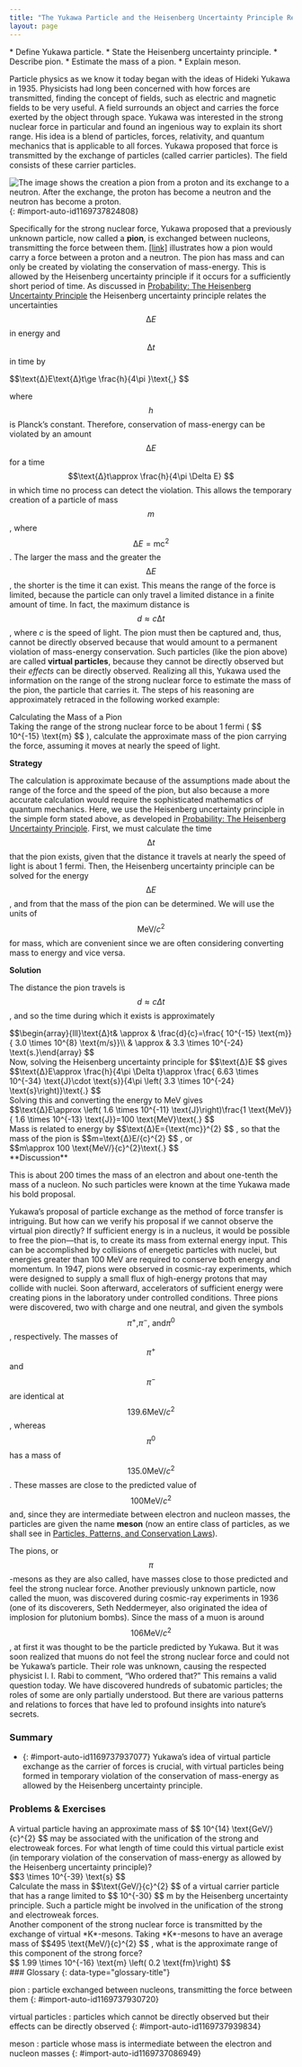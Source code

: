 ```yaml
---
title: "The Yukawa Particle and the Heisenberg Uncertainty Principle Revisited"
layout: page
---
```



<div data-type="abstract" markdown="1">
* Define Yukawa particle.
* State the Heisenberg uncertainty principle.
* Describe pion.
* Estimate the mass of a pion.
* Explain meson.

</div>

Particle physics as we know it today began with the ideas of Hideki Yukawa in 1935. Physicists had long been concerned with how forces are transmitted, finding the concept of fields, such as electric and magnetic fields to be very useful. A field surrounds an object and carries the force exerted by the object through space. Yukawa was interested in the strong nuclear force in particular and found an ingenious way to explain its short range. His idea is a blend of particles, forces, relativity, and quantum mechanics that is applicable to all forces. Yukawa proposed that force is transmitted by the exchange of particles (called carrier particles). The field consists of these carrier particles.

 ![The image shows the creation a pion from a proton and its exchange to a neutron. After the exchange, the proton has become a neutron and the neutron has become a proton.](../resources/Figure_34_01_01.jpg "The strong nuclear force is transmitted between a proton and neutron by the creation and exchange of a pion. The pion is created through a temporary violation of conservation of mass-energy and travels from the proton to the neutron and is recaptured. It is not directly observable and is called a virtual particle. Note that the proton and neutron change identity in the process. The range of the force is limited by the fact that the pion can only exist for the short time allowed by the Heisenberg uncertainty principle. Yukawa used the finite range of the strong nuclear force to estimate the mass of the pion; the shorter the range, the larger the mass of the carrier particle."){: #import-auto-id1169737824808}

Specifically for the strong nuclear force, Yukawa proposed that a previously unknown particle, now called a **pion**, is exchanged between nucleons, transmitting the force between them. [\[link\]](#import-auto-id1169737824808) illustrates how a pion would carry a force between a proton and a neutron. The pion has mass and can only be created by violating the conservation of mass-energy. This is allowed by the Heisenberg uncertainty principle if it occurs for a sufficiently short period of time. As discussed in [Probability: The Heisenberg Uncertainty Principle](/m42579) the Heisenberg uncertainty principle relates the uncertainties  $$\text{Δ}E $$
 in energy and  $$\text{Δ}t $$
 in time by

<div data-type="equation" id="eip-id1169611880878">
 $$\text{Δ}E\text{Δ}t\ge \frac{h}{4\pi }\text{,} $$
</div>

where  $$h $$
 is Planck’s constant. Therefore, conservation of mass-energy can be violated by an amount  $$\text{Δ}E $$
 for a time  $$\text{Δ}t\approx \frac{h}{4\pi \Delta E} $$
 in which time no process can detect the violation. This allows the temporary creation of a particle of mass  $$m $$
, where  $$\text{Δ}E={\mathrm{mc}}^{2} $$
. The larger the mass and the greater the  $$\text{Δ}E $$
, the shorter is the time it can exist. This means the range of the force is limited, because the particle can only travel a limited distance in a finite amount of time. In fact, the maximum distance is  $$d\approx c\text{Δ}t $$
, where *c* is the speed of light. The pion must then be captured and, thus, cannot be directly observed because that would amount to a permanent violation of mass-energy conservation. Such particles (like the pion above) are called **virtual particles**, because they cannot be directly observed but their *effects* can be directly observed. Realizing all this, Yukawa used the information on the range of the strong nuclear force to estimate the mass of the pion, the particle that carries it. The steps of his reasoning are approximately retraced in the following worked example:

<div data-type="example" markdown="1">
<div data-type="title">
Calculating the Mass of a Pion
</div>
Taking the range of the strong nuclear force to be about 1 fermi ( $$ 10^{-15} \text{m} $$
), calculate the approximate mass of the pion carrying the force, assuming it moves at nearly the speed of light.

**Strategy**

The calculation is approximate because of the assumptions made about the range of the force and the speed of the pion, but also because a more accurate calculation would require the sophisticated mathematics of quantum mechanics. Here, we use the Heisenberg uncertainty principle in the simple form stated above, as developed in [Probability: The Heisenberg Uncertainty Principle](/m42579). First, we must calculate the time  $$\text{Δ}t $$
 that the pion exists, given that the distance it travels at nearly the speed of light is about 1 fermi. Then, the Heisenberg uncertainty principle can be solved for the energy  $$\text{Δ}E $$
, and from that the mass of the pion can be determined. We will use the units of  $$\text{MeV}/{c}^{2} $$
 for mass, which are convenient since we are often considering converting mass to energy and vice versa.

**Solution**

The distance the pion travels is  $$d\approx c\Delta t $$
, and so the time during which it exists is approximately

<div data-type="equation" id="eip-id1335514">
 $$\begin{array}{lll}\text{Δ}t& \approx & \frac{d}{c}=\frac{  10^{-15} \text{m}}{ 3.0 \times 10^{8}  \text{m/s}}\\ & \approx &  3.3 \times 10^{-24}  \text{s.}\end{array} $$
</div>
Now, solving the Heisenberg uncertainty principle for  $$\text{Δ}E $$
 gives

<div data-type="equation" id="eip-id1169611923202">
 $$\text{Δ}E\approx \frac{h}{4\pi \Delta t}\approx \frac{ 6.63 \times 10^{-34}  \text{J}\cdot \text{s}}{4\pi \left( 3.3 \times 10^{-24}  \text{s}\right)}\text{.} $$
</div>
Solving this and converting the energy to MeV gives

<div data-type="equation" id="eip-id2175608">
 $$\text{Δ}E\approx \left( 1.6 \times 10^{-11}  \text{J}\right)\frac{1 \text{MeV}}{ 1.6 \times 10^{-13}  \text{J}}=100 \text{MeV}\text{.} $$
</div>
Mass is related to energy by  $$\text{Δ}E={\text{mc}}^{2} $$
, so that the mass of the pion is  $$m=\text{Δ}E/{c}^{2} $$
, or

<div data-type="equation" id="eip-id1169611877559">
 $$m\approx 100 \text{MeV/}{c}^{2}\text{.} $$
</div>
**Discussion**

This is about 200 times the mass of an electron and about one-tenth the mass of a nucleon. No such particles were known at the time Yukawa made his bold proposal.

</div>

Yukawa’s proposal of particle exchange as the method of force transfer is intriguing. But how can we verify his proposal if we cannot observe the virtual pion directly? If sufficient energy is in a nucleus, it would be possible to free the pion—that is, to create its mass from external energy input. This can be accomplished by collisions of energetic particles with nuclei, but energies greater than 100 MeV are required to conserve both energy and momentum. In 1947, pions were observed in cosmic-ray experiments, which were designed to supply a small flux of high-energy protons that may collide with nuclei. Soon afterward, accelerators of sufficient energy were creating pions in the laboratory under controlled conditions. Three pions were discovered, two with charge and one neutral, and given the symbols  $${\pi }^{+}\text{,} {\pi }^{-}\text{, and} {\pi }^{0} $$
, respectively. The masses of  $${\pi }^{+} $$
 and  $${\pi }^{-} $$
 are identical at  $$ 139.6 \text{MeV/}{c}^{2} $$
, whereas  $${\pi }^{0} $$
 has a mass of  $$ 135.0 \text{MeV/}{c}^{2} $$
. These masses are close to the predicted value of  $$100 \text{MeV/}{c}^{2} $$
 and, since they are intermediate between electron and nucleon masses, the particles are given the name **meson** (now an entire class of particles, as we shall see in [Particles, Patterns, and Conservation Laws](/m42674)).

The pions, or  $$\pi  $$
-mesons as they are also called, have masses close to those predicted and feel the strong nuclear force. Another previously unknown particle, now called the muon, was discovered during cosmic-ray experiments in 1936 (one of its discoverers, Seth Neddermeyer, also originated the idea of implosion for plutonium bombs). Since the mass of a muon is around  $$106 \text{MeV/}{c}^{2} $$
, at first it was thought to be the particle predicted by Yukawa. But it was soon realized that muons do not feel the strong nuclear force and could not be Yukawa’s particle. Their role was unknown, causing the respected physicist I. I. Rabi to comment, “Who ordered that?” This remains a valid question today. We have discovered hundreds of subatomic particles; the roles of some are only partially understood. But there are various patterns and relations to forces that have led to profound insights into nature’s secrets.

### Summary

* {: #import-auto-id1169737937077} Yukawa’s idea of virtual particle exchange as the carrier of forces is crucial, with virtual particles being formed in temporary violation of the conservation of mass-energy as allowed by the Heisenberg uncertainty principle.

### Problems &amp; Exercises

<div data-type="exercise" data-element-type="problems-exercises">
<div data-type="problem" markdown="1">
A virtual particle having an approximate mass of  $$ 10^{14} \text{GeV/}{c}^{2} $$
 may be associated with the unification of the strong and electroweak forces. For what length of time could this virtual particle exist (in temporary violation of the conservation of mass-energy as allowed by the Heisenberg uncertainty principle)?

</div>
<div data-type="solution" data-element-type="problems-exercises" markdown="1">
 $$3 \times 10^{-39} \text{s} $$
</div>
</div>

<div data-type="exercise" data-element-type="problems-exercises">
<div data-type="problem" markdown="1">
Calculate the mass in  $$\text{GeV/}{c}^{2} $$
 of a virtual carrier particle that has a range limited to  $$ 10^{-30} $$
 m by the Heisenberg uncertainty principle. Such a particle might be involved in the unification of the strong and electroweak forces.

</div>
</div>

<div data-type="exercise" data-element-type="problems-exercises">
<div data-type="problem" markdown="1">
Another component of the strong nuclear force is transmitted by the exchange of virtual *K*-mesons. Taking *K*-mesons to have an average mass of  $$495 \text{MeV/}{c}^{2} $$
, what is the approximate range of this component of the strong force?

</div>
<div data-type="solution" data-element-type="problems-exercises" markdown="1">
 $$ 1.99 \times 10^{-16}  \text{m}  \left( 0.2 \text{fm}\right) $$
</div>
</div>

<div data-type="glossary" markdown="1">
### Glossary
{: data-type="glossary-title"}

pion
: particle exchanged between nucleons, transmitting the force between them
{: #import-auto-id1169737930720}

virtual particles
: particles which cannot be directly observed but their effects can be directly observed
{: #import-auto-id1169737939834}

meson
: particle whose mass is intermediate between the electron and nucleon masses
{: #import-auto-id1169737086949}

</div>
